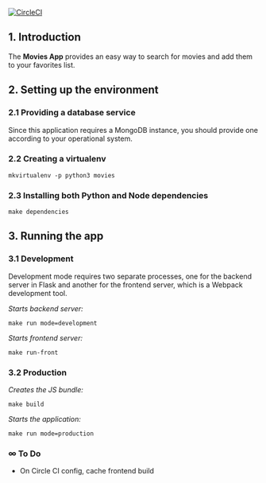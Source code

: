 [![CircleCI](https://circleci.com/gh/marcelo-vp/movies/tree/master.svg?style=svg)](https://circleci.com/gh/marcelo-vp/movies/tree/master)

## 1. Introduction
The **Movies App** provides an easy way to search for movies and add them to your favorites list.

## 2. Setting up the environment
### 2.1 Providing a database service
Since this application requires a MongoDB instance, you should provide one according to your operational system.
### 2.2 Creating a virtualenv
    mkvirtualenv -p python3 movies
### 2.3 Installing both Python and Node dependencies
    make dependencies

## 3. Running the app
### 3.1 Development
Development mode requires two separate processes, one for the backend server in Flask and
another for the frontend server, which is a Webpack development tool.

*Starts backend server:*

    make run mode=development

*Starts frontend server:*

    make run-front
### 3.2 Production
*Creates the JS bundle:*

    make build

*Starts the application:*

    make run mode=production

### ∞ To Do
- On Circle CI config, cache frontend build